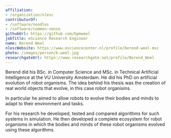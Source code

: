 ```yaml
---
affiliation:
- /organization/nlesc
contributorOf:
- /software/noodles
- /software/common-sense
githubUrl: https://github.com/bpmweel
jobTitle: eScience Research Engineer
name: Berend Weel
nlescWebsite: https://www.esciencecenter.nl/profile/berend-weel-msc
photo: /images/person/b.weel.jpg
researchgateUrl: https://www.researchgate.net/profile/Berend_Weel
---
```

Berend did his BSc. in Computer Science and MSc. in Technical Artificial Intelligence at the VU University Amsterdam. He did his PhD on artificial evolution of robot organisms. The idea behind his thesis was the creation of real world objects that evolve, in this case robot organisms.

In particular he aimed to allow robots to evolve their bodies and minds to adapt to their environment and tasks.

For his research he developed, tested and compared algorithms for such systems in simulation. He then developed a complete ecosystem for robot organisms in which the bodies and minds of these robot organisms evolved using these algorithms.
